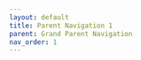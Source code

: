 ```yaml
---
layout: default
title: Parent Navigation 1
parent: Grand Parent Navigation
nav_order: 1
---
```


